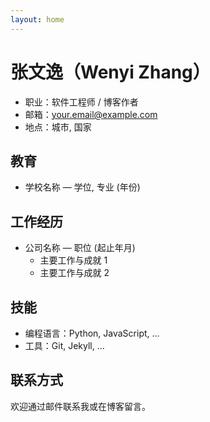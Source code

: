 ```yaml
---
layout: home
---
```


<!-- 首页：个人简历（请根据需要替换下面内容） -->

# 张文逸（Wenyi Zhang）

- 职业：软件工程师 / 博客作者
- 邮箱：your.email@example.com
- 地点：城市, 国家

## 教育

- 学校名称 — 学位, 专业 (年份)

## 工作经历

- 公司名称 — 职位 (起止年月)
	- 主要工作与成就 1
	- 主要工作与成就 2

## 技能

- 编程语言：Python, JavaScript, ...
- 工具：Git, Jekyll, ...

## 联系方式

欢迎通过邮件联系我或在博客留言。

<!-- 说明：主页使用 `layout: home`。已在 `_config.yml` 中关闭了 home 自动显示文章与项目（show_blog/show_projects=false），因此这里放入简历正文即可作为首页内容。 -->